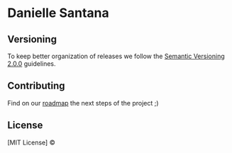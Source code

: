 # Danielle Santana


## Versioning

To keep better organization of releases we follow the [Semantic Versioning 2.0.0](http://semver.org/) guidelines.

## Contributing
Find on our [roadmap](https://github.com/daniellesantana/daniellesantana.github.io/issues/1) the next steps of the project ;)
<br>

## License
[MIT License] © 